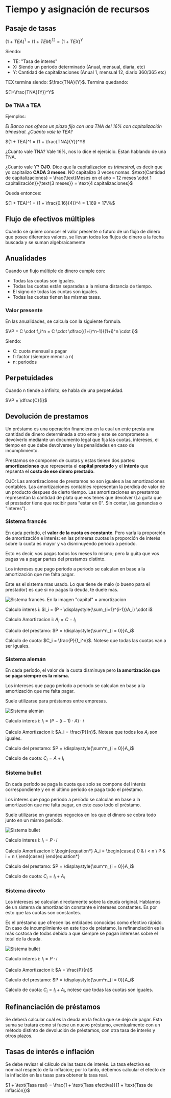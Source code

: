 # Tiempo y asignación de recursos

## Pasaje de tasas

$(1+TEA)^1 = (1+TEM)^{12} = (1+TEX)^Y$

Siendo:

- TE: "Tasa de interes"
- X: Siendo un periodo determinado (Anual, mensual, diaria, etc)
- Y: Cantidad de capitalizaciones (Anual 1, mensual 12, diario 360/365 etc)

TEX termina siendo: $\frac{TNA}{Y}$. Termina quedando:

$(1+\frac{TNA}{Y})^Y$

### De TNA a TEA

Ejemplos:


_El Banco nos ofrece un plazo fijo con una TNA del 16% con capitalización trimestral. ¿Cuánto vale la TEA?_


$(1 + TEA)^1 = (1 + \frac{TNA}{Y})^Y$

¿Cuanto vale TNA? Vale 16%, nos lo dice el ejercicio.
Estan hablando de una TNA.

¿Cuanto vale Y? **OJO**. Dice que la capitalizacion es *trimestral*, es decir que yo capitalizo **CADA 3 meses**. NO capitalizo 3 veces nomas. $\text{Cantidad de capitalizaciones} = \frac{\text{Meses en el año = 12 meses \cdot 1 capitalización}}{\text{3 meses}} = \text{4 capitalizaciones}$

Queda entonces:

$(1 + TEA)^1 = (1 + \frac{0.16}{4})^4 = 1.169 = 17\%$


## Flujo de efectivos múltiples

Cuando se quiere conocer el valor presente o futuro de un flujo de dinero que posee diferentes valores, se llevan todos los flujos de dinero a la fecha buscada y se suman algebraicamente

## Anualidades

Cuando un flujo múltiple de dinero cumple con:

- Todas las cuotas son iguales.
- Todas las cuotas están separadas a la misma distancia de tiempo.
- El signo de todas las cuotas son iguales.
- Todas las cuotas tienen las mismas tasas.

### Valor presente
En las anualidades, se calcula con la siguiente formula.

$VP = C \cdot f_i^n = C \cdot \dfrac{(1+i)^n-1}{(1+i)^n \cdot i}$

Siendo:

- C: cuota mensual a pagar
- f: factor (siempre menor a n)
- n: periodos

## Perpetuidades

Cuando n tiende a infinito, se habla de una perpetuidad.

$VP = \dfrac{C}{i}$

## Devolución de prestamos

Un préstamo es una operación financiera en la cual un ente presta una cantidad de dinero determinada a otro ente y este se compromete a devolverlo mediante un documento legal que fija las cuotas, intereses, el tiempo en que debe devolverse y las penalidades en caso de incumplimiento.

Prestamos se componen de cuotas y estas tienen dos partes: **amortizaciones** que representa el **capital prestado** y el **interés** que repsenta el **costo de ese dinero prestado**.

OJO: Las amortizaciones de prestamos no son iguales a las amortizaciones contables. Las amortizaciones contables representan la perdida de valor de un producto despues de cierto tiempo. Las amortizaciones en prestamos representan la cantidad de plata que vos tenes que devolver (La guita que el prestador tiene que recibir para "estar en 0". Sin contar, las ganancias o "interes").

### Sistema francés

En cada período, el **valor de la cuota es constante**. Pero varía la proporción de amortización e interés: en las primeras cuotas la proporción de interés sobre la cuota es mayor y va disminuyendo período a período. 

Esto es decir, vos pagas todos los meses lo mismo; pero la guita que vos pagas va a pagar partes del prestamos distinto.

Los intereses que pago período a período se calculan en base a la amortización que me falta pagar.

Este es el sistema mas usado. Lo que tiene de malo (o bueno para  el prestador) es que si no pagas la deuda, te duele mas.

![Sistema francés. En la imagen "capital" = amortizacion](imagenes/sistema-frances.png)


Calculo interes i:
$I_i = (P - \displaystyle{\sum_{i=1}^{i-1}}A_i) \cdot i$

Calculo Amortizacion i:
$A_i = C - I_i$

Calculo del prestamo:
$P = \displaystyle{\sum^n_{i = 0}}A_i$

Calculo de cuota:
$C_i = \frac{P}{f_i^n}$. Notese que todas las cuotas van a ser iguales.

### Sistema alemán

En cada período, el valor de la cuota disminuye pero **la amortización que se paga siempre es la misma.**

Los intereses que pago período a período se calculan en base a la amortización que me falta pagar.

Suele utilizarse para préstamos entre empresas.

![Sistema alemán](imagenes/sistema-aleman.png)

Calculo interes i:
$I_i = (P - (i - 1) \cdot A) \cdot i$

Calculo Amortizacion i:
$A_i = \frac{P}{n}$. Notese que todos los $A_i$ son iguales.

Calculo del prestamo:
$P = \displaystyle{\sum^n_{i = 0}}A_i$

Calculo de cuota:
$C_i = A + I_i$


### Sistema bullet

En cada período se paga la cuota que solo se compone del interés correspondiente y en el último período se paga todo el préstamo.

Los interes que pago período a período se calculan en base a la amortización que me falta pagar, en este caso todo el préstamo.

Suele utilizarse en grandes negocios en los que el dinero se cobra todo junto en un mismo período.

![Sistema bullet](imagenes/sistema-bullet.png)

Calculo interes i:
$I_i = P \cdot i$

Calculo Amortizacion i:
\begin{equation*}
 A_i =
  \begin{cases}
  0 & i < n \\
  P & i = n \\
  \end{cases}
\end{equation*}

Calculo del prestamo:
$P = \displaystyle{\sum^n_{i = 0}}A_i$

Calculo de cuota:
$C_i = I_i + A_i$

### Sistema directo

Los intereses se calculan directamente sobre la deuda original. Hablamos de un sistema de amortización constante e intereses constantes. Es por esto que las cuotas son constantes.

Es el préstamo que ofrecen las entidades conocidas como efectivo rápido.
En caso de incumplimiento en este tipo de préstamo, la refinanciación es la más costosa de todas debido a que siempre se pagan intereses sobre el total de la deuda.

![Sistema bullet](imagenes/sistema-directo.png)


Calculo interes i:
$I_i = P \cdot i$

Calculo Amortizacion i:
$A = \frac{P}{n}$

Calculo del prestamo:
$P = \displaystyle{\sum^n_{i = 0}}A_i$

Calculo de cuota:
$C_i = I_i + A_i$, notese que todas las cuotas son iguales.

## Refinanciación de préstamos

Se deberá calcular cuál es la deuda en la fecha que se dejo de pagar. Esta suma se tratará como si fuese un nuevo préstamo, eventualmente con un método distinto de devolución de préstamos, con otra tasa de interés y otros plazos.

## Tasas de interés e inflación

Se debe revisar el cálculo de las tasas de interés. La tasa efectiva es nominal respecto de la inflacion; por lo tanto, debemos calcular el efecto de la inflación en las tasas para obtener la tasa real.

$1 + \text{Tasa real} = \frac{1 + \text{Tasa efectiva}}{1 + \text{Tasa de inflación}}$ 


